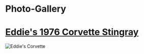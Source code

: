 # Photo-Gallery
# [Eddie's 1976 Corvette Stingray](https://imgur.com/a/eddies-1976-corvette-stingray-z5lWNtl)
![Eddie's Corvette](IMG_2083.jpg)
